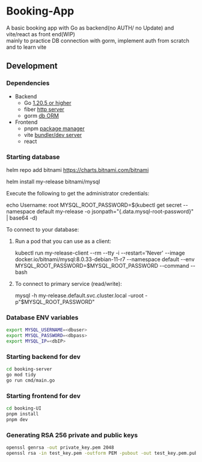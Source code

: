 # Booking-App
A basic booking app with Go as backend(no AUTH/ no Update) and vite/react as front end(WIP)  
mainly to practice DB connection with gorm, implement auth from scratch and to learn vite

## Development 

### Dependencies 
* Backend  
    * Go [1.20.5 or higher](https://go.dev/doc/)
    * fiber [http server](https://gofiber.io/)
    * gorm [db ORM](https://gorm.io/)  
* Frontend  
    * pnpm [package manager](https://pnpm.io/)
    * vite [bundler/dev server](https://vitejs.dev/guide/why.html)
    * react
### Starting database
helm repo add bitnami https://charts.bitnami.com/bitnami 

helm install my-release bitnami/mysql    

Execute the following to get the administrator credentials:
 
  echo Username: root
  MYSQL_ROOT_PASSWORD=$(kubectl get secret --namespace default my-release -o jsonpath="{.data.mysql-root-password}" | base64 -d)

To connect to your database:

  1. Run a pod that you can use as a client:

      kubectl run my-release-client --rm --tty -i --restart='Never' --image  docker.io/bitnami/mysql:8.0.33-debian-11-r7 --namespace default --env MYSQL_ROOT_PASSWORD=$MYSQL_ROOT_PASSWORD --command -- bash

  2. To connect to primary service (read/write):

      mysql -h my-release.default.svc.cluster.local -uroot -p"$MYSQL_ROOT_PASSWORD"
### Database ENV variables 
```bash
export MYSQL_USERNAME=<dbuser>
export MYSQL_PASSWORD=<dbpass>
export MYSQL_IP=<dbIP>
```

### Starting backend for dev
```bash
cd booking-server
go mod tidy
go run cmd/main.go
```
### Starting frontend for dev
```bash
cd booking-UI
pnpm install
pnpm dev
```

### Generating RSA 256 private and public keys
```bash
openssl genrsa -out private_key.pem 2048
openssl rsa -in test_key.pem -outform PEM -pubout -out test_key.pem.pub 
```